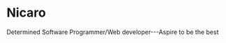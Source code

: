 # Nicaro
Determined Software Programmer/Web developer---Aspire to be the best

<!--*****These files of Nicaro Dewar are sole property of him. 
Any use without notice of author will be found to be theft. 
PLease comment or email author at nickdew112@gmail.com to notify him. T


<?php All files here are work of Nicaro over the past 2 years contaning C++ projects, JavaScript
,console applications and windows exe applications,html and css codes also included Asp.NET files ?> 
